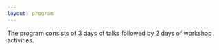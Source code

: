 ```yaml
---
layout: program
---
```


The program consists of 3 days of talks followed by 2 days of workshop activities.
